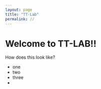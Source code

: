 ```yaml
---
layout: page
title: "TT-Lab"
permalink: //
---
```


# Welcome to TT-LAB!!

How does this look like?

- one
- two
- three
-
